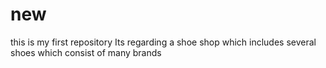 # new
this is my first repository
Its regarding a shoe shop which includes several shoes
which consist of many brands
